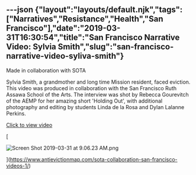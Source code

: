 ---json
{"layout":"layouts/default.njk","tags":["Narratives","Resistance","Health","San Francisco"],"date":"2019-03-31T16:30:54","title":"San Francisco Narrative Video: Sylvia Smith","slug":"san-francisco-narrative-video-syliva-smith"}
---

Made in collaboration with SOTA

Sylvia Smith, a grandmother and long time Mission resident, faced eviction. This video was produced in collaboration with the San Francisco Ruth Assawa School of the Arts. The interview was shot by Rebecca Gourevitch of the AEMP for her amazing short 'Holding Out', with additional photography and editing by students Linda de la Rosa and Dylan Lalanne Perkins.

[Click to view video](https://www.antievictionmap.com/sota-collaboration-san-francisco-videos-1/)

[

![Screen Shot 2019-03-31 at 9.06.23 AM.png](https://images.squarespace-cdn.com/content/v1/52b7d7a6e4b0b3e376ac8ea2/1554049827820-O3GI8UBYE88NJ75CW65V/ke17ZwdGBToddI8pDm48kC1leDNqtK-xGkGMiA9r_IsUqsxRUqqbr1mOJYKfIPR7LoDQ9mXPOjoJoqy81S2I8N_N4V1vUb5AoIIIbLZhVYxCRW4BPu10St3TBAUQYVKc6T3KzeUJ1BZhqE7OEIoyTfyfnhFA0xH0O8konw23P9XwD2_tsvSzFwrpGl9dBTQb/Screen+Shot+2019-03-31+at+9.06.23+AM.png)

](https://www.antievictionmap.com/sota-collaboration-san-francisco-videos-1/)